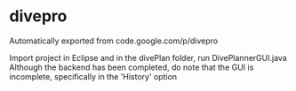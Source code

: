 # divepro
Automatically exported from code.google.com/p/divepro

Import project in Eclipse and in the divePlan folder, run DivePlannerGUI.java
Although the backend has been completed, do note that the GUI is incomplete, specifically in the 'History' option
